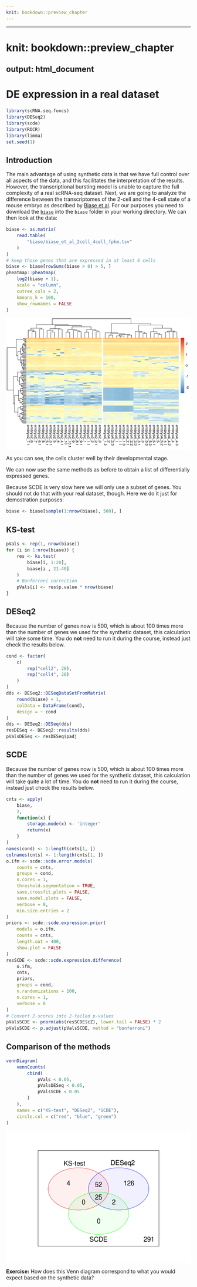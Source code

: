 ```yaml
---
knit: bookdown::preview_chapter
---
```


---
# knit: bookdown::preview_chapter
output: html_document
---

# DE expression in a real dataset



```r
library(scRNA.seq.funcs)
library(DESeq2)
library(scde)
library(ROCR)
library(limma)
set.seed(1)
```

## Introduction

The main advantage of using synthetic data is that we have full
control over all aspects of the data, and this facilitates the
interpretation of the results. However, the transcriptional bursting
model is unable to capture the full complexity of a real scRNA-seq
dataset. Next, we are going to analyze the difference between the
transcriptomes of the 2-cell and the 4-cell state of a mouse embryo as
described by [Biase et al](http://genome.cshlp.org/content/24/11/1787.short). For our purposes you need to download the [`biase`](http://hemberg-lab.github.io/scRNA.seq.course/biase/biase.txt) into the `biase` folder in your working directory. We can then look at the data:

```r
biase <- as.matrix(
    read.table(
        "biase/biase_et_al_2cell_4cell_fpkm.tsv"
    )
)
# keep those genes that are expressed in at least 6 cells
biase <- biase[rowSums(biase > 0) > 5, ]
pheatmap::pheatmap(
    log2(biase + 1),
    scale = "column",
    cutree_cols = 2,
    kmeans_k = 100,
    show_rownames = FALSE
)
```

<img src="19-de-real_files/figure-html/de-real-biase-fpkm-1.png" title="" alt="" style="display: block; margin: auto;" />

As you can see, the cells cluster well by their developmental stage.

We can now use the same methods as before to obtain a list of
differentially expressed genes.

Because SCDE is very slow here we will only use a subset of genes. You should not do that with your real dataset, though. Here we do it just for demostration purposes:

```r
biase <- biase[sample(1:nrow(biase), 500), ]
```

## KS-test


```r
pVals <- rep(1, nrow(biase))
for (i in 1:nrow(biase)) {
    res <- ks.test(
        biase[i, 1:20],
        biase[i , 21:40]
    )
    # Bonferroni correction
    pVals[i] <- res$p.value * nrow(biase)
}
```

## DESeq2

Because the number of genes now is 500, which is about 100 times more than the number of genes we used for the synthetic dataset, this calculation will take some time. You do __not__ need to run it during the course, instead just check the results below.


```r
cond <- factor(
    c(
        rep("cell2", 20),
        rep("cell4", 20)
    )
)
dds <- DESeq2::DESeqDataSetFromMatrix(
    round(biase) + 1,
    colData = DataFrame(cond),
    design = ~ cond
)
dds <- DESeq2::DESeq(dds)
resDESeq <- DESeq2::results(dds)
pValsDESeq <- resDESeq$padj
```

## SCDE

Because the number of genes now is 500, which is about 100 times more than the number of genes we used for the synthetic dataset, this calculation will take quite a lot of time. You do __not__ need to run it during the course, instead just check the results below.


```r
cnts <- apply(
    biase,
    2,
    function(x) {
        storage.mode(x) <- 'integer'
        return(x)
    }
)
names(cond) <- 1:length(cnts[1, ])
colnames(cnts) <- 1:length(cnts[1, ]) 
o.ifm <- scde::scde.error.models(
    counts = cnts,
    groups = cond,
    n.cores = 1,
    threshold.segmentation = TRUE,
    save.crossfit.plots = FALSE,
    save.model.plots = FALSE,
    verbose = 0,
    min.size.entries = 2
)
priors <- scde::scde.expression.prior(
    models = o.ifm,
    counts = cnts,
    length.out = 400,
    show.plot = FALSE
)
resSCDE <- scde::scde.expression.difference(
    o.ifm,
    cnts,
    priors,
    groups = cond,
    n.randomizations = 100,
    n.cores = 1,
    verbose = 0
)
# Convert Z-scores into 2-tailed p-values
pValsSCDE <- pnorm(abs(resSCDE$cZ), lower.tail = FALSE) * 2 
pValsSCDE <- p.adjust(pValsSCDE, method = "bonferroni")
```

## Comparison of the methods

```r
vennDiagram(
    vennCounts(
        cbind(
            pVals < 0.05,
            pValsDESeq < 0.05,
            pValsSCDE < 0.05
        )
    ),
    names = c("KS-test", "DESeq2", "SCDE"),
    circle.col = c("red", "blue", "green")
)
```

<img src="19-de-real_files/figure-html/de-real-comparison-1.png" title="" alt="" style="display: block; margin: auto;" />

__Exercise:__ How does this Venn diagram correspond to what you would expect based on the synthetic data? 
